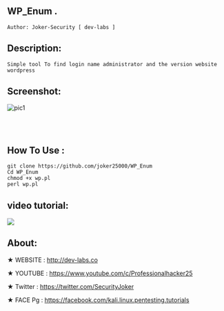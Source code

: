 ## WP_Enum . 
    Author: Joker-Security [ dev-labs ]

## Description:
    Simple tool To find login name administrator and the version website wordpress
 
## Screenshot:
![pic1](https://i.imgur.com/rKUguKr.png)

<br /><br />

##  How To Use :
    git clone https://github.com/joker25000/WP_Enum
    Cd WP_Enum
    chmod +x wp.pl
    perl wp.pl 
      

## video tutorial: 
<a href="https://asciinema.org/a/OxkmJ1hmFWwu62yT6dVfCOO3S" target="_blank"><img src="https://asciinema.org/a/OxkmJ1hmFWwu62yT6dVfCOO3S.png" /></a>
## About:

★ WEBSITE : http://dev-labs.co

★ YOUTUBE : https://www.youtube.com/c/Professionalhacker25

★ Twitter : https://twitter.com/SecurityJoker

★ FACE Pg : https://facebook.com/kali.linux.pentesting.tutorials

